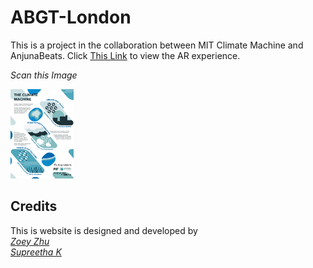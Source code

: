 # ABGT-London

This is a project in the collaboration between MIT Climate Machine and AnjunaBeats.
Click [This Link](https://zy-zhu.github.io/ABGT_london/) to view the AR experience. 

*Scan this Image*

<img src="https://github.com/zy-zhu/ABGT_london/blob/main/static/marker/marker_full.jpg?raw=true" width=20% alt="Poster"></img>


## Credits

This is website is designed and developed by 
<br>*[Zoey Zhu](https://iam-zy.com/)*
<br>*[Supreetha K](https://supreethack.cargo.site/)*
